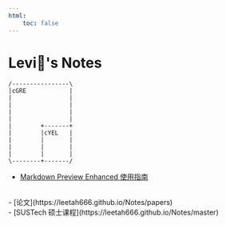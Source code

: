 ```yaml
---
html:
    toc: false
---
```


# Levi:baby_chick:'s Notes

```ditaa {cmd args=["-T"]}
/----------------\
|cGRE            |
|                |
|                |
|                |
|                |
|        +-------+        
|        |cYEL   |
|        |       |
|        |       |
|        |       |
\--------+-------/
```
 
- [Markdown Preview Enhanced 使用指南](https://leetah666.github.io/Notes/mpe_guide)
<br>
- [论文](https://leetah666.github.io/Notes/papers)
<br>
- [SUSTech 硕士课程](https://leetah666.github.io/Notes/master)